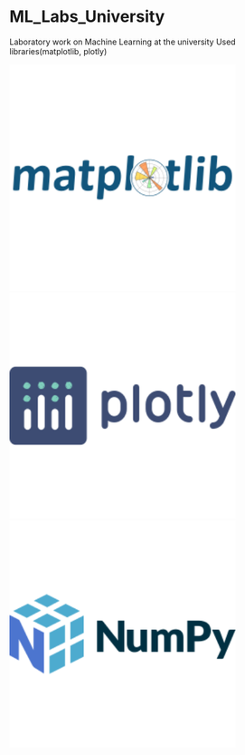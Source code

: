 # ML_Labs_University
Laboratory work on Machine Learning at the university
Used libraries(matplotlib, plotly)
<div>
    <img src="https://github.com/devicons/devicon/blob/master/icons/matplotlib/matplotlib-original-wordmark.svg" title="matplotlib" alt="matplotlib" width="400" height="400"/>&nbsp;
    <img src="https://github.com/devicons/devicon/blob/master/icons/plotly/plotly-original-wordmark.svg" title="plotly" alt="plotly" width="400" height="400"/>&nbsp;
    <img src="https://github.com/devicons/devicon/blob/master/icons/numpy/numpy-original-wordmark.svg" title="numpy" alt="numpy" width="400" height="400"/>&nbsp;
</div>
